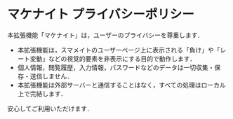 # マケナイト プライバシーポリシー

本拡張機能「マケナイト」は，ユーザーのプライバシーを尊重します．

- 本拡張機能は，スマメイトのユーザーページ上に表示される「負け」や「レート変動」などの視覚的要素を非表示にする目的で動作します．
- 個人情報，閲覧履歴，入力情報，パスワードなどのデータは一切収集・保存・送信しません．
- 本拡張機能は外部サーバーと通信することはなく，すべての処理はローカル上で完結します．

安心してご利用いただけます．
